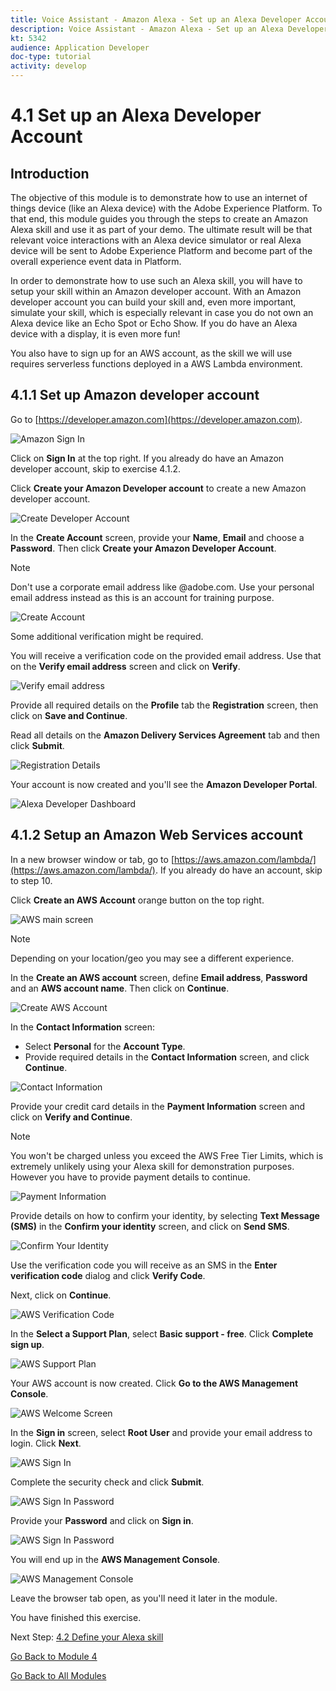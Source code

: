 ```yaml
---
title: Voice Assistant - Amazon Alexa - Set up an Alexa Developer Account
description: Voice Assistant - Amazon Alexa - Set up an Alexa Developer Account
kt: 5342
audience: Application Developer
doc-type: tutorial
activity: develop
---
```

# 4.1 Set up an Alexa Developer Account

## Introduction

The objective of this module is to demonstrate how to use an internet of things device (like an Alexa device) with the Adobe Experience Platform. To that end, this module guides you through the steps to create an Amazon Alexa skill and use it as part of your demo. The ultimate result will be that relevant voice interactions with an Alexa device simulator or real Alexa device will be sent to Adobe Experience Platform and become part of the overall experience event data in Platform.

In order to demonstrate how to use such an Alexa skill, you will have to setup your skill within an Amazon developer account. With an Amazon developer account you can build your skill and, even more important, simulate your skill, which is especially relevant in case you do not own an Alexa device like an Echo Spot or Echo Show. If you do have an Alexa device with a display, it is even more fun!

You also have to sign up for an AWS account, as the skill we will use requires serverless functions deployed in a AWS Lambda environment.

## 4.1.1 Set up Amazon developer account

Go to [https://developer.amazon.com](https://developer.amazon.com).

![Amazon Sign In](./images/amazonsignin.png)

Click on **Sign In** at the top right. If you already do have an Amazon developer account, skip to exercise 4.1.2.

Click **Create your Amazon Developer account** to create a new Amazon developer account.

![Create Developer Account](./images/createdeveloperaccount.png)

In the **Create Account** screen, provide your **Name**, **Email** and choose a **Password**. Then click **Create your Amazon Developer Account**.

>[!NOTE]
>
>Don't use a corporate email address like @adobe.com. Use your personal email address instead as this is an account for training purpose.

![Create Account](./images/alexadeveloperaccountdetails.png)

Some additional verification might be required.

You will receive a verification code on the provided email address. Use that on the **Verify email address** screen and click on **Verify**.

![Verify email address](images/verifyemailaddress.png)

Provide all required details on the **Profile** tab the **Registration** screen, then click on **Save and Continue**.

Read all details on the **Amazon Delivery Services Agreement** tab and then click **Submit**.

![Registration Details](images/registrationdetails.png)

Your account is now created and you'll see the **Amazon Developer Portal**.

![Alexa Developer Dashboard](./images/alexadeveloperdashboard.png)

## 4.1.2 Setup an Amazon Web Services account

In a new browser window or tab, go to [https://aws.amazon.com/lambda/](https://aws.amazon.com/lambda/). If you already do have an account, skip to step 10.

Click **Create an AWS Account** orange button on the top right.

![AWS main screen](images/awsmainscreen.png)

>[!NOTE]
>
>Depending on your location/geo you may see a different experience.

In the **Create an AWS account** screen, define **Email address**, **Password** and an **AWS account name**. Then click on **Continue**.

![Create AWS Account](images/createawsaccount.png)

In the **Contact Information** screen:

- Select **Personal** for the **Account Type**.
- Provide required details in the **Contact Information** screen, and click **Continue**.
   
![Contact Information](images/awscontactinformation.png)

Provide your credit card details in the **Payment Information** screen and click on **Verify and Continue**.

>[!NOTE]
>
>You won't be charged unless you exceed the AWS Free Tier Limits, which is extremely unlikely using your Alexa skill for demonstration purposes. However you have to provide payment details to continue.

![Payment Information](images/awspaymentinformation.png)

Provide details on how to confirm your identity, by selecting **Text Message (SMS)** in the **Confirm your identity** screen, and click on **Send SMS**.

![Confirm Your Identity](images/confirmyouridentity.png)

Use the verification code you will receive as an SMS in the **Enter verification code** dialog and click **Verify Code**.

Next, click on **Continue**.

![AWS Verification Code](images/awsverificationcode.png)

In the **Select a Support Plan**, select **Basic support - free**. Click **Complete sign up**.

![AWS Support Plan](images/awssupportplan.png)

Your AWS account is now created. Click **Go to the AWS Management Console**.

![AWS Welcome Screen](images/awswelcomescreen.png)

In the **Sign in** screen, select **Root User** and provide your email address to login. Click **Next**.

![AWS Sign In](images/awssigninemail.png)

Complete the security check and click **Submit**.

![AWS Sign In Password](images/awssigninpassword.png)

Provide your **Password** and click on **Sign in**.

![AWS Sign In Password](images/awssigninpassword1.png)

You will end up in the **AWS Management Console**.

![AWS Management Console](images/awsmanagementconsole.png)

Leave the browser tab open, as you'll need it later in the module.

You have finished this exercise. 

Next Step: [4.2 Define your Alexa skill](./ex2.md)

[Go Back to Module 4](./data-ingestion-amazon-alexa.md)

[Go Back to All Modules](./../../overview.md)
